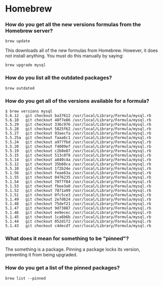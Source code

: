 # Homebrew

### How do you get all the new versions formulas from the Homebrew server?

	brew update

This downloads all of the new formulas from Homebrew. However, it does not install anything. You must do this manually by saying:

	brew upgrade mysql

### How do you list all the outdated packages?

	brew outdated

### How do you get all of the versions available for a formula?

	$ brew versions mysql
	5.6.12   git checkout ba37612 /usr/local/Library/Formula/mysql.rb
	5.6.10   git checkout 48f7e86 /usr/local/Library/Formula/mysql.rb
	5.5.29   git checkout 336c976 /usr/local/Library/Formula/mysql.rb
	5.5.28   git checkout 5825f62 /usr/local/Library/Formula/mysql.rb
	5.5.27   git checkout 93aecfa /usr/local/Library/Formula/mysql.rb
	5.5.25a  git checkout faaa6c1 /usr/local/Library/Formula/mysql.rb
	5.5.24   git checkout a977fbd /usr/local/Library/Formula/mysql.rb
	5.5.20   git checkout f4009ef /usr/local/Library/Formula/mysql.rb
	5.5.19   git checkout c2b8e87 /usr/local/Library/Formula/mysql.rb
	5.5.15   git checkout 513c0f8 /usr/local/Library/Formula/mysql.rb
	5.5.14   git checkout a840c4a /usr/local/Library/Formula/mysql.rb
	5.5.12   git checkout 35b60ca /usr/local/Library/Formula/mysql.rb
	5.5.10   git checkout 1f2b24e /usr/local/Library/Formula/mysql.rb
	5.1.56   git checkout feae63a /usr/local/Library/Formula/mysql.rb
	5.1.55   git checkout 0476235 /usr/local/Library/Formula/mysql.rb
	5.1.54   git checkout 7077f84 /usr/local/Library/Formula/mysql.rb
	5.1.53   git checkout fbee3a0 /usr/local/Library/Formula/mysql.rb
	5.1.52   git checkout 7871a99 /usr/local/Library/Formula/mysql.rb
	5.1.51   git checkout 0fc5ce3 /usr/local/Library/Formula/mysql.rb
	5.1.49   git checkout 2e7d624 /usr/local/Library/Formula/mysql.rb
	5.1.48   git checkout 75def21 /usr/local/Library/Formula/mysql.rb
	5.1.47   git checkout 9d73887 /usr/local/Library/Formula/mysql.rb
	5.1.46   git checkout ee9ecec /usr/local/Library/Formula/mysql.rb
	5.1.45   git checkout 1ca6b6b /usr/local/Library/Formula/mysql.rb
	5.1.44   git checkout 052d1f2 /usr/local/Library/Formula/mysql.rb
	5.1.43   git checkout c4decd7 /usr/local/Library/Formula/mysql.rb


### What does it mean for something to be "pinned"?

The something is a package. Pinning a package locks its version, preventing it from being upgraded.

### How do you get a list of the pinned packages?

	brew list --pinned
	

